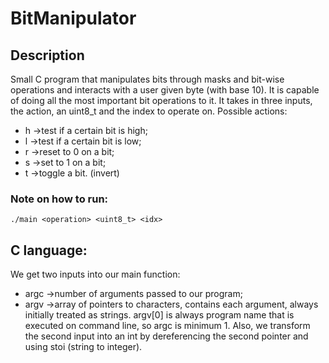 # BitManipulator
## Description
Small C program that manipulates bits through masks and bit-wise operations and interacts with a user given byte (with base 10). It is capable of doing all the most important bit operations to it. It takes in three inputs, the action, an uint8_t and the index to operate on. Possible actions:
- h ->test if a certain bit is high;
- l ->test if a certain bit is low;
- r ->reset to 0 on a bit;
- s ->set to 1 on a bit;
- t ->toggle a bit. (invert)

### Note on how to run:
`./main <operation> <uint8_t> <idx> `

## C language:
We get two inputs into our main function:
- argc ->number of arguments passed to our program;
- argv ->array of pointers to characters, contains each argument, always initially treated as strings.
argv[0] is always program name that is executed on command line, so argc is minimum 1.
Also, we transform the second input into an int by dereferencing the second pointer and using stoi (string to integer).